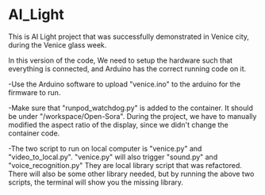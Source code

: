 # AI_Light
This is AI Light project that was successfully demonstrated in Venice city, during the Venice glass week. 

In this version of the code, We need to setup the hardware such that everything is connected, and Arduino has the correct running code on it. 

-Use the Arduino software to upload "venice.ino" to the arduino for the firmware to run.

-Make sure that "runpod_watchdog.py" is added to the container. It should be under "/workspace/Open-Sora". During the project, we have to manually modified the aspect ratio of the display, since we didn't change the container code. 

-The two script to run on local computer is "venice.py" and "video_to_local.py". "venice.py" will also trigger "sound.py" and "voice_recognition.py" They are local library script that was refactored. There will also be some other library needed, but by running the above two scripts, the terminal will show you the missing library. 